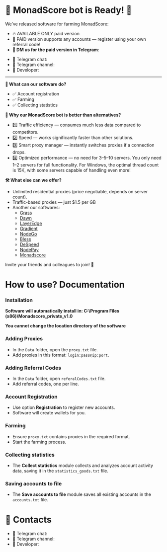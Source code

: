 # 🎉 MonadScore bot is Ready! 🎉
We’ve released software for farming MonadScore:

* 🔥 AVAILABLE ONLY paid version
* 💎 PAID version supports any accounts — register using your own referral code!
* **📩 DM us for the paid version in Telegram**: 

- 📩 Telegram chat: 
- 📩 Telegram channel: 
- 📩 Developer: 

- - -

**🚀 What can our software do?**

* ✅ Account registration
* ✅ Farming
* ✅ Collecting statistics

**💪 Why our MonadScore bot is better than alternatives?**

* 1️⃣ Traffic efficiency — consumes much less data compared to competitors.
* 2️⃣ Speed — works significantly faster than other solutions.
* 3️⃣ Smart proxy manager — instantly switches proxies if a connection drops.
* 4️⃣ Optimized performance — no need for 3–5–10 servers. You only need 1–2 servers for full functionality. For Windows, the optimal thread count is 15K, with some servers capable of handling even more!

**🛠 What else can we offer?**

* Unlimited residential proxies (price negotiable, depends on server count).
* Traffic-based proxies — just $1.5 per GB 
* Another our softwares:
   * [Grass](https://github.com/CryptoDepin/grass-bot)
   * [Dawn](https://github.com/CryptoDepin/dawn-validator-bot)
   * [LayerEdge](https://github.com/CryptoDepin/layeredge-bot)
   * [Gradient](https://github.com/CryptoDepin/gradient-network-bot)
   * [NodeGo](https://github.com/CryptoDepin/nodego-bot)
   * [Bless](https://github.com/CryptoDepin/bless-network-bot)
   * [DeSpeed](https://github.com/CryptoDepin/despeed-bot)
   * [NodePay](https://github.com/CryptoDepin/nodepay-bot)
   * [Monadscore](https://github.com/CryptoDepin/monadscore-bot)

Invite your friends and colleagues to join! 🚀


# How to use? Documentation
### Installation
**Software will automatically install in: C:\Program Files (x86)\Monadscore_private_v1.0**

**You cannot change the location directory of the software**

### Adding Proxies
* In the `Data` folder, open the `proxy.txt` file.
* Add proxies in this format: `login:pass@ip:port`.

### Adding Referral Codes
* In the `Data` folder, open `referalCodes.txt` file.
* Add referral codes, one per line.

### Account Registration
* Use option **Registration** to register new accounts.
* Software will create wallets for you.

### Farming
* Ensure `proxy.txt` contains proxies in the required format.
* Start the farming process.

### Collecting statistics
* The **Collect statistics** module collects and analyzes account activity data, saving it in the `statistics_goods.txt` file.

### Saving accounts to file
* The **Save accounts to file** module saves all existing accounts in the `accounts.txt` file.

# 🔗 Contacts
* 📩 Telegram chat: 
* 📩 Telegram channel: 
* 📩 Developer: 

